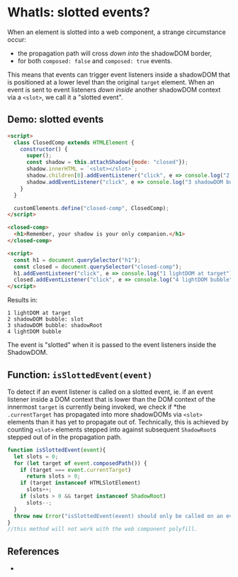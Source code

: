 # WhatIs: slotted events?

When an element is slotted into a web component, a strange circumstance occur: 
 * the propagation path will cross *down into* the shadowDOM border, 
 * for both `composed: false` and `composed: true` events.
  
This means that events can trigger event listeners inside a shadowDOM that is positioned at a lower level than the original `target` element. When an event is sent to event listeners *down inside* another shadowDOM context via a `<slot>`, we call it a "slotted event".

## Demo: slotted events

```html
<script>
  class ClosedComp extends HTMLElement {
    constructor() {
      super();
      const shadow = this.attachShadow({mode: "closed"});
      shadow.innerHTML = `<slot></slot>`;
      shadow.children[0].addEventListener("click", e => console.log("2 shadowDOM bubble: slot"));
      shadow.addEventListener("click", e => console.log("3 shadowDOM bubble: shadowRoot"));
    }
  }

  customElements.define("closed-comp", ClosedComp);
</script>

<closed-comp>
  <h1>Remember, your shadow is your only companion.</h1>
</closed-comp>

<script>
  const h1 = document.querySelector("h1");
  const closed = document.querySelector("closed-comp");
  h1.addEventListener("click", e => console.log("1 lightDOM at target"));
  closed.addEventListener("click", e => console.log("4 lightDOM bubble"));
</script>
```

Results in:

```
1 lightDOM at target
2 shadowDOM bubble: slot
3 shadowDOM bubble: shadowRoot
4 lightDOM bubble
```

The event is "slotted" when it is passed to the event listeners inside the ShadowDOM. 

## Function: `isSlottedEvent(event)`

To detect if an event listener is called on a slotted event, ie. if an event listener inside a DOM context that is lower than the DOM context of the innermost `target` is currently being invoked, we check if *the `.currentTarget` has propagated into more shadowDOMs via `<slot>` elements than it has yet to propagate out of. Technically, this is achieved by counting `<slot>` elements stepped into against subsequent `ShadowRoot`s stepped out of in the propagation path.
 
```javascript
function isSlottedEvent(event){
  let slots = 0;
  for (let target of event.composedPath()) {
    if (target === event.currentTarget)
      return slots > 0;
    if (target instanceof HTMLSlotElement)
      slots++;
    if (slots > 0 && target instanceof ShadowRoot)
      slots--;
  }
  throw new Error("isSlottedEvent(event) should only be called on an event during propagation.");
}
//this method will not work with the web component polyfill.
```

## References

 *